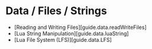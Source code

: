 # Data / Files / Strings

<div class="guides-toc">

* [Reading and Writing Files][guide.data.readWriteFiles]
* [Lua String Manipulation][guide.data.luaString]
* [Lua File System (LFS)][guide.data.LFS]

</div>

<div style="display: none;">

### [Reading and Writing Files][guide.data.readWriteFiles]
### [Lua String Manipulation][guide.data.luaString]
### [Lua File System (LFS)][guide.data.LFS]

</div>
